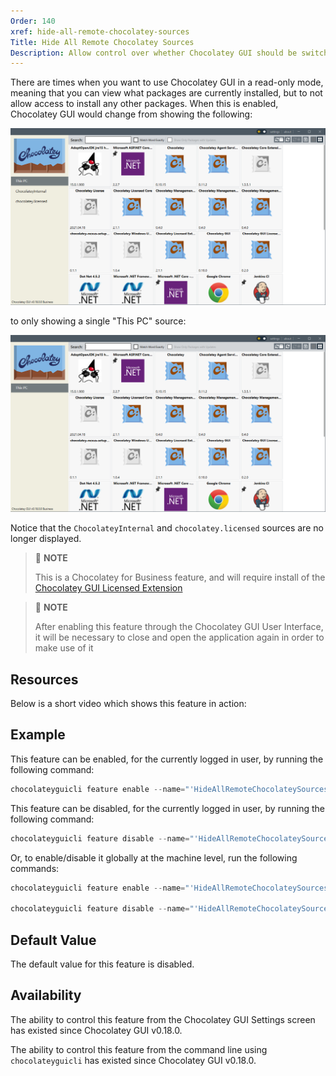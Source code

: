 ```yaml
---
Order: 140
xref: hide-all-remote-chocolatey-sources
Title: Hide All Remote Chocolatey Sources
Description: Allow control over whether Chocolatey GUI should be switched into a read-only mode of operation.
---
```


There are times when you want to use Chocolatey GUI in a read-only mode, meaning that you can view what packages are currently installed, but to not allow access to install any other packages.  When this is enabled, Chocolatey GUI would change from showing the following:

![What Chocolatey GUI looks like before enabling the HideAllRemoteChocolateySources feature](/assets/images/chocolatey-gui/feature_hide_all_remote_chocolatey_sources_1.png "What Chocolatey GUI looks like before enabling the HideAllRemoteChocolateySources feature")

to only showing a single "This PC" source:

![What Chocolatey GUI looks like after enabling the HideAllRemoteChocolateySources feature](/assets/images/chocolatey-gui/feature_hide_all_remote_chocolatey_sources_2.png "What Chocolatey GUI looks like after enabling the HideAllRemoteChocolateySources feature")

Notice that the `ChocolateyInternal` and `chocolatey.licensed` sources are no longer displayed.

> :memo: **NOTE**
>
> This is a Chocolatey for Business feature, and will require install of the [Chocolatey GUI Licensed Extension](xref:chocolatey-gui-licensed-extension)

> :memo: **NOTE**
>
> After enabling this feature through the Chocolatey GUI User Interface, it will be necessary to close and open the application again in order to make use of it

## Resources

Below is a short video which shows this feature in action:

## Example

This feature can be enabled, for the currently logged in user, by running the following command:

```powershell
chocolateyguicli feature enable --name="'HideAllRemoteChocolateySources'"
```

This feature can be disabled, for the currently logged in user, by running the following command:

```powershell
chocolateyguicli feature disable --name="'HideAllRemoteChocolateySources'"
```

Or, to enable/disable it globally at the machine level, run the following commands:

```powershell
chocolateyguicli feature enable --name="'HideAllRemoteChocolateySources'" --global

chocolateyguicli feature disable --name="'HideAllRemoteChocolateySources'" --global
```

## Default Value

The default value for this feature is disabled.

## Availability

The ability to control this feature from the Chocolatey GUI Settings screen has existed since Chocolatey GUI v0.18.0.

The ability to control this feature from the command line using `chocolateyguicli` has existed since Chocolatey GUI
v0.18.0.
